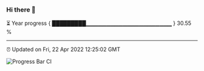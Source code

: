 ### Hi there 👋

⏳ Year progress { █████████▁▁▁▁▁▁▁▁▁▁▁▁▁▁▁▁▁▁▁▁▁ } 30.55 %

---

⏰ Updated on Fri, 22 Apr 2022 12:25:02 GMT

![Progress Bar CI](https://github.com/liununu/liununu/workflows/Progress%20Bar%20CI/badge.svg)
